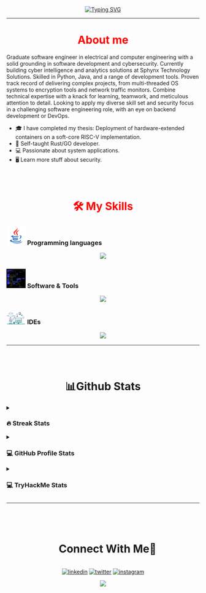 <p align="center">
  <a href="#"><img src="https://readme-typing-svg.herokuapp.com?font=Fira+Code&duration=3000&pause=1000&center=true&vCenter=true&multiline=true&width=435&height=72&lines=Hi+There!;I+am+Konstantinos+Amplianitis" alt="Typing SVG" /></a>
  <hr/>
</p>

<p align="center">
 <h1 align="center", style="color:red;">About me</h1>
</p>

Graduate software engineer in electrical and computer engineering with a solid grounding in software development and cybersecurity. Currently building cyber intelligence and analytics solutions at Sphynx Technology Solutions. Skilled in Python, Java, and a range of development tools. Proven track record of delivering complex projects, from multi-threaded OS systems to encryption tools and network traffic monitors. Combine technical expertise with a knack for learning, teamwork, and meticulous attention to detail. Looking to apply my diverse skill set and security focus in a challenging software engineering role, with an eye on backend development or DevOps. 


- :mortar_board: I have completed my thesis: Deployment of hardware-extended containers on a  soft-core RISC-V implementation.
- :wrench: Self-taught Rust/GO developer.
- 💻 Passionate about system applications. 
- 🖥️ Learn more stuff about security.

<br>
<br>
<p align="center">
 <h1 align="center", style="color:red;">🛠️ My Skills</h1>
</p>

### <picture> <img src = "https://github.com/kamplianitis/kamplianitis/blob/main/Images/Programming_Languages.gif?raw=true" width = 50px>  </picture> Programming languages
<p align="center">
  <a href="https://skillicons.dev">
    <img src="https://skillicons.dev/icons?i=c,py,java,rust" />
  </a>
</p>

 ### <picture> <img src = "https://github.com/kamplianitis/kamplianitis/blob/main/Images/software_tools.gif?raw=true" width = 50px>  </picture> Software & Tools
<p align="center">
  <a href="https://skillicons.dev">
    <img src="https://skillicons.dev/icons?i=git,github,gitlab,md,stackoverflow,latex,django,docker,mysql,postman" />
  </a>
</p>

### <picture> <img src = "https://github.com/kamplianitis/kamplianitis/blob/main/Images/IDes.gif?raw=true" width = 50px>  </picture> IDEs
<p align="center">
  <a href="https://skillicons.dev">
    <img src="https://skillicons.dev/icons?i=vscode,idea,eclipse" />
  </a>
</p>

<hr/>

<br>
<br>
<p align="center">
  <h1 align="center">📊Github Stats</h1> 
</p>

<details><summary><h3> 🔥 Streak Stats</h3></summary>
<p align="center"><img src="https://github-readme-streak-stats.herokuapp.com/?user=kamplianitis&theme=tokyonight_duo" alt="kamplianitis" /></p>
</details>

<details><summary><h3>💻 GitHub Profile Stats</h3></summary>
<p align="center">
    <a href="https://github.com/anuraghazra/github-readme-stats">
	  <img alt="Konstantinos's Github Stats" src="https://github-readme-stats.vercel.app/api?username=kamplianitis&show_icons=true&count_private=true&locale=en&theme=tokyonight&layout=compact" height="230px"/></a>
	  <img src="https://github-readme-stats.vercel.app/api/top-langs?username=kamplianitis&langs_count=10&show_icons=true&locale=en&theme=tokyonight" alt="kamplianitis" height="230px"/>
</details>


<details><summary><h3>💻 TryHackMe Stats</h3></summary>
<p align="center">
	<img src="https://tryhackme-badges.s3.amazonaws.com/kostasamplia.png" alt="TryHackMe">
</p>
</details>

<hr/>

<br>
<br>
<div id="user-content-toc">
  <ul align="center">
    <summary><h1 style="display: inline-block">Connect With Me🤝</h1></summary>
  </ul>
</div>

<!--icons and links-->
<p align="center">
<a href="https://www.linkedin.com/in/konstantinos-amplianitis-487664277/" target="blank"><img align="center" src="https://user-images.githubusercontent.com/88904952/234979284-68c11d7f-1acc-4f0c-ac78-044e1037d7b0.png" alt="linkedin" height="50" width="50" /></a>
<a href="https://twitter.com/kostasamplia99" target="blank"><img align="center" src="https://user-images.githubusercontent.com/88904952/234980676-61bfb021-ecc8-48f7-88e6-34c1b06c4a58.png" alt="twitter" height="50" width="50" /></a> 
<a href="https://www.instagram.com/kostas_amplia/" target="blank"><img align="center" src="https://user-images.githubusercontent.com/88904952/234981169-2dd1e58f-4b7e-468c-8213-034ba62156c3.png" alt="instagram" height="50" width="50" /></a>
</p>

<!--profile visit count-->
<div align="center">
  
[![](https://visitcount.itsvg.in/api?id=kamplianitis&label=Profile%20Views&icon=0&pretty=false)](https://visitcount.itsvg.in)
  
</div>
